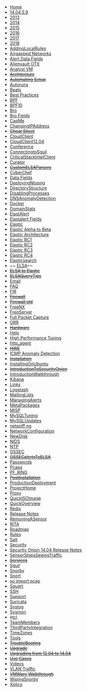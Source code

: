 *   [Home](https://github.com/Security-Onion-Solutions/security-onion/wiki)
*   [14.04.5.9](https://github.com/Security-Onion-Solutions/security-onion/wiki/14.04.5.9)
*   [2013](https://github.com/Security-Onion-Solutions/security-onion/wiki/2013)
*   [2014](https://github.com/Security-Onion-Solutions/security-onion/wiki/2014)
*   [2015](https://github.com/Security-Onion-Solutions/security-onion/wiki/2015)
*   [2016](https://github.com/Security-Onion-Solutions/security-onion/wiki/2016)
*   [2017](https://github.com/Security-Onion-Solutions/security-onion/wiki/2017)
*   [2018](https://github.com/Security-Onion-Solutions/security-onion/wiki/2018)
*   [AddingLocalRules](https://github.com/Security-Onion-Solutions/security-onion/wiki/AddingLocalRules)
*   [Airgapped Networks](https://github.com/Security-Onion-Solutions/security-onion/wiki/Airgapped-Networks)
*   [Alert Data Fields](https://github.com/Security-Onion-Solutions/security-onion/wiki/Alert-Data-Fields)
*   [Alienvault OTX](https://github.com/Security-Onion-Solutions/security-onion/wiki/Alienvault-OTX)
*   [Analyst VM](https://github.com/Security-Onion-Solutions/security-onion/wiki/Analyst-VM)
*   ~~[Architecture](https://github.com/Security-Onion-Solutions/security-onion/wiki/Architecture)~~
*   ~~[Automating Setup](https://github.com/Security-Onion-Solutions/security-onion/wiki/Automating-Setup)~~
*   [Autoruns](https://github.com/Security-Onion-Solutions/security-onion/wiki/Autoruns)
*   [Beats](https://github.com/Security-Onion-Solutions/security-onion/wiki/Beats)
*   [Best Practices](https://github.com/Security-Onion-Solutions/security-onion/wiki/Best-Practices)
*   [BPF](https://github.com/Security-Onion-Solutions/security-onion/wiki/BPF)
*   [BPF10](https://github.com/Security-Onion-Solutions/security-onion/wiki/BPF10)
*   [Bro](https://github.com/Security-Onion-Solutions/security-onion/wiki/Bro)
*   [Bro Fields](https://github.com/Security-Onion-Solutions/security-onion/wiki/Bro-Fields)
*   [CapMe](https://github.com/Security-Onion-Solutions/security-onion/wiki/CapMe)
*   [ChangingIPAddress](https://github.com/Security-Onion-Solutions/security-onion/wiki/ChangingIPAddress)
*   ~~[Cheat Sheet](https://github.com/Security-Onion-Solutions/security-onion/wiki/Cheat-Sheet)~~
*   [CloudClient](https://github.com/Security-Onion-Solutions/security-onion/wiki/CloudClient)
*   [CloudClient12.04](https://github.com/Security-Onion-Solutions/security-onion/wiki/CloudClient12.04)
*   [Conference](https://github.com/Security-Onion-Solutions/security-onion/wiki/Conference)
*   [ConnectingtoSguil](https://github.com/Security-Onion-Solutions/security-onion/wiki/ConnectingtoSguil)
*   [CriticalStackIntelClient](https://github.com/Security-Onion-Solutions/security-onion/wiki/CriticalStackIntelClient)
*   [Curator](https://github.com/Security-Onion-Solutions/security-onion/wiki/Curator)
*   ~~[CustomELSAParsers](https://github.com/Security-Onion-Solutions/security-onion/wiki/CustomELSAParsers)~~
*   [CyberChef](https://github.com/Security-Onion-Solutions/security-onion/wiki/CyberChef)
*   [Data Fields](https://github.com/Security-Onion-Solutions/security-onion/wiki/Data-Fields)
*   [DeployingNtopng](https://github.com/Security-Onion-Solutions/security-onion/wiki/DeployingNtopng)
*   [DirectoryStructure](https://github.com/Security-Onion-Solutions/security-onion/wiki/DirectoryStructure)
*   [DisablingProcesses](https://github.com/Security-Onion-Solutions/security-onion/wiki/DisablingProcesses)
*   [DNSAnomalyDetection](https://github.com/Security-Onion-Solutions/security-onion/wiki/DNSAnomalyDetection)
*   [Docker](https://github.com/Security-Onion-Solutions/security-onion/wiki/Docker)
*   [DomainStats](https://github.com/Security-Onion-Solutions/security-onion/wiki/DomainStats)
*   [ElastAlert](https://github.com/Security-Onion-Solutions/security-onion/wiki/ElastAlert)
*   [Elastalert Fields](https://github.com/Security-Onion-Solutions/security-onion/wiki/Elastalert-Fields)
*   [Elastic](https://github.com/Security-Onion-Solutions/security-onion/wiki/Elastic)
*   [Elastic Alpha to Beta](https://github.com/Security-Onion-Solutions/security-onion/wiki/Elastic-Alpha-to-Beta)
*   [Elastic Architecture](https://github.com/Security-Onion-Solutions/security-onion/wiki/Elastic-Architecture)
*   [Elastic RC1](https://github.com/Security-Onion-Solutions/security-onion/wiki/Elastic-RC1)
*   [Elastic RC2](https://github.com/Security-Onion-Solutions/security-onion/wiki/Elastic-RC2)
*   [Elastic RC3](https://github.com/Security-Onion-Solutions/security-onion/wiki/Elastic-RC3)
*   [Elastic RC4](https://github.com/Security-Onion-Solutions/security-onion/wiki/Elastic-RC4)
*   [Elasticsearch](https://github.com/Security-Onion-Solutions/security-onion/wiki/Elasticsearch)
*  ~~ [ELSA](https://github.com/Security-Onion-Solutions/security-onion/wiki/ELSA)~~
*   ~~[ELSA to Elastic](https://github.com/Security-Onion-Solutions/security-onion/wiki/ELSA-to-Elastic)~~
*   ~~[ELSAQueryTips](https://github.com/Security-Onion-Solutions/security-onion/wiki/ELSAQueryTips)~~
*   [Email](https://github.com/Security-Onion-Solutions/security-onion/wiki/Email)
*   [FAQ](https://github.com/Security-Onion-Solutions/security-onion/wiki/FAQ)
*   [FIR](https://github.com/Security-Onion-Solutions/security-onion/wiki/FIR)
*   ~~[Firewall](https://github.com/Security-Onion-Solutions/security-onion/wiki/Firewall)~~
*   ~~[Firewall old](https://github.com/Security-Onion-Solutions/security-onion/wiki/Firewall-old)~~
*   [FreeNX](https://github.com/Security-Onion-Solutions/security-onion/wiki/FreeNX)
*   [FreqServer](https://github.com/Security-Onion-Solutions/security-onion/wiki/FreqServer)
*   [Full Packet Capture](https://github.com/Security-Onion-Solutions/security-onion/wiki/Full-Packet-Capture)
*   [GRR](https://github.com/Security-Onion-Solutions/security-onion/wiki/GRR)
*   ~~[Hardware](https://github.com/Security-Onion-Solutions/security-onion/wiki/Hardware)~~
*   [Help](https://github.com/Security-Onion-Solutions/security-onion/wiki/Help)
*   [High Performance Tuning](https://github.com/Security-Onion-Solutions/security-onion/wiki/High-Performance-Tuning)
*   [http_agent](https://github.com/Security-Onion-Solutions/security-onion/wiki/http_agent)
*   ~~[HWE](https://github.com/Security-Onion-Solutions/security-onion/wiki/HWE)~~
*   [ICMP Anomaly Detection](https://github.com/Security-Onion-Solutions/security-onion/wiki/ICMP-Anomaly-Detection)
*   ~~[Installation](https://github.com/Security-Onion-Solutions/security-onion/wiki/Installation)~~
*   [InstallingOnUbuntu](https://github.com/Security-Onion-Solutions/security-onion/wiki/InstallingOnUbuntu)
*  ~~[IntroductionToSecurityOnion](https://github.com/Security-Onion-Solutions/security-onion/wiki/IntroductionToSecurityOnion)~~
*   [IntroductionWalkthrough](https://github.com/Security-Onion-Solutions/security-onion/wiki/IntroductionWalkthrough)
*   [Kibana](https://github.com/Security-Onion-Solutions/security-onion/wiki/Kibana)
*   [Links](https://github.com/Security-Onion-Solutions/security-onion/wiki/Links)
*   [Logstash](https://github.com/Security-Onion-Solutions/security-onion/wiki/Logstash)
*   [MailingLists](https://github.com/Security-Onion-Solutions/security-onion/wiki/MailingLists)
*   [ManagingAlerts](https://github.com/Security-Onion-Solutions/security-onion/wiki/ManagingAlerts)
*   [MetaPackages](https://github.com/Security-Onion-Solutions/security-onion/wiki/MetaPackages)
*   [MISP](https://github.com/Security-Onion-Solutions/security-onion/wiki/MISP)
*   [MySQLTuning](https://github.com/Security-Onion-Solutions/security-onion/wiki/MySQLTuning)
*   [MySQLUpdates](https://github.com/Security-Onion-Solutions/security-onion/wiki/MySQLUpdates)
*   [netsniff ng](https://github.com/Security-Onion-Solutions/security-onion/wiki/netsniff-ng)
*   [NetworkConfiguration](https://github.com/Security-Onion-Solutions/security-onion/wiki/NetworkConfiguration)
*   [NewDisk](https://github.com/Security-Onion-Solutions/security-onion/wiki/NewDisk)
*   [NIDS](https://github.com/Security-Onion-Solutions/security-onion/wiki/NIDS)
*   [NTP](https://github.com/Security-Onion-Solutions/security-onion/wiki/NTP)
*   [OSSEC](https://github.com/Security-Onion-Solutions/security-onion/wiki/OSSEC)
*   ~~[OSSECalertsToELSA](https://github.com/Security-Onion-Solutions/security-onion/wiki/OSSECalertsToELSA)~~
*   [Passwords](https://github.com/Security-Onion-Solutions/security-onion/wiki/Passwords)
*   [Pcaps](https://github.com/Security-Onion-Solutions/security-onion/wiki/Pcaps)
*   [PF_RING](https://github.com/Security-Onion-Solutions/security-onion/wiki/PF_RING)
*   ~~[PostInstallation](https://github.com/Security-Onion-Solutions/security-onion/wiki/PostInstallation)~~
*   [ProductionDeployment](https://github.com/Security-Onion-Solutions/security-onion/wiki/ProductionDeployment)
*   [ProjectHome](https://github.com/Security-Onion-Solutions/security-onion/wiki/ProjectHome)
*   [Proxy](https://github.com/Security-Onion-Solutions/security-onion/wiki/Proxy)
*   [QuickISOImage](https://github.com/Security-Onion-Solutions/security-onion/wiki/QuickISOImage)
*   [QuickOverview](https://github.com/Security-Onion-Solutions/security-onion/wiki/QuickOverview)
*   [Redis](https://github.com/Security-Onion-Solutions/security-onion/wiki/Redis)
*   [Release Notes](https://github.com/Security-Onion-Solutions/security-onion/wiki/Release-Notes)
*   [RemovingASensor](https://github.com/Security-Onion-Solutions/security-onion/wiki/RemovingASensor)
*   [RITA](https://github.com/Security-Onion-Solutions/security-onion/wiki/RITA)
*   [Roadmap](https://github.com/Security-Onion-Solutions/security-onion/wiki/Roadmap)
*   [Rules](https://github.com/Security-Onion-Solutions/security-onion/wiki/Rules)
*   [Salt](https://github.com/Security-Onion-Solutions/security-onion/wiki/Salt)
*   [Security](https://github.com/Security-Onion-Solutions/security-onion/wiki/Security)
*   [Security Onion 14.04 Release Notes](https://github.com/Security-Onion-Solutions/security-onion/wiki/Security-Onion-14.04-Release-Notes)
*   [SensorStopsSeeingTraffic](https://github.com/Security-Onion-Solutions/security-onion/wiki/SensorStopsSeeingTraffic)
*   ~~[Services](https://github.com/Security-Onion-Solutions/security-onion/wiki/Services)~~
*   [Sguil](https://github.com/Security-Onion-Solutions/security-onion/wiki/Sguil)
*   [Snorby](https://github.com/Security-Onion-Solutions/security-onion/wiki/Snorby)
*   [Snort](https://github.com/Security-Onion-Solutions/security-onion/wiki/Snort)
*   [so import pcap](https://github.com/Security-Onion-Solutions/security-onion/wiki/so-import-pcap)
*   [Squert](https://github.com/Security-Onion-Solutions/security-onion/wiki/Squert)
*   [SSH](https://github.com/Security-Onion-Solutions/security-onion/wiki/SSH)
*   [Support](https://github.com/Security-Onion-Solutions/security-onion/wiki/Support)
*   [Suricata](https://github.com/Security-Onion-Solutions/security-onion/wiki/Suricata)
*   [Syslog](https://github.com/Security-Onion-Solutions/security-onion/wiki/Syslog)
*   [Sysmon](https://github.com/Security-Onion-Solutions/security-onion/wiki/Sysmon)
*   e[tcl](https://github.com/Security-Onion-Solutions/security-onion/wiki/tcl)
*   [TeamMembers](https://github.com/Security-Onion-Solutions/security-onion/wiki/TeamMembers)
*   [ThirdPartyIntegration](https://github.com/Security-Onion-Solutions/security-onion/wiki/ThirdPartyIntegration)
*   [TimeZones](https://github.com/Security-Onion-Solutions/security-onion/wiki/TimeZones)
*   [Tools](https://github.com/Security-Onion-Solutions/security-onion/wiki/Tools)
*   ~~[TroubleBooting](https://github.com/Security-Onion-Solutions/security-onion/wiki/TroubleBooting)~~
*   ~~[Upgrade](https://github.com/Security-Onion-Solutions/security-onion/wiki/Upgrade)~~
*   ~~[Upgrading from 12.04 to 14.04](https://github.com/Security-Onion-Solutions/security-onion/wiki/Upgrading-from-12.04-to-14.04)~~
*   ~~[Use Cases](https://github.com/Security-Onion-Solutions/security-onion/wiki/Use-Cases)~~
*   [Videos](https://github.com/Security-Onion-Solutions/security-onion/wiki/Videos)
*   [VLAN Traffic](https://github.com/Security-Onion-Solutions/security-onion/wiki/VLAN-Traffic)
*   ~~[VMWare Walkthrough](https://github.com/Security-Onion-Solutions/security-onion/wiki/VMWare-Walkthrough)~~
*   [WipingSnorby](https://github.com/Security-Onion-Solutions/security-onion/wiki/WipingSnorby)
*   [Xplico](https://github.com/Security-Onion-Solutions/security-onion/wiki/Xplico)
